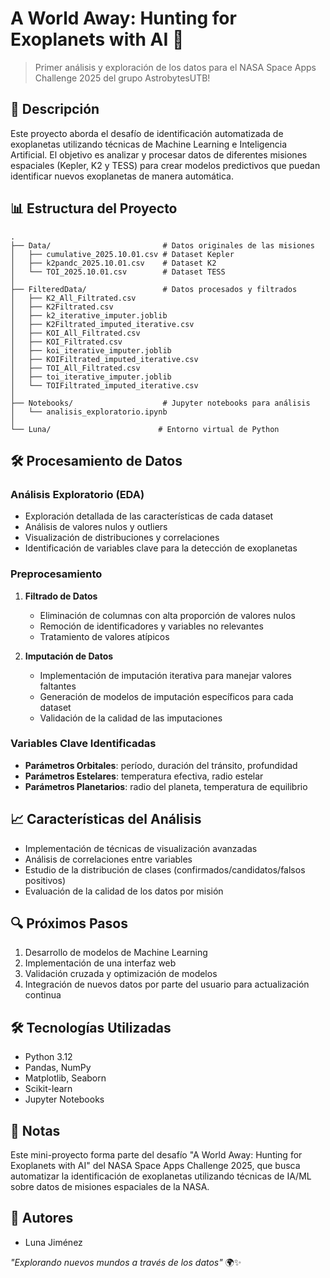 # A World Away: Hunting for Exoplanets with AI 🌌

> Primer análisis y exploración de los datos para el NASA Space Apps Challenge 2025 del grupo AstrobytesUTB!

## 🚀 Descripción

Este proyecto aborda el desafío de identificación automatizada de exoplanetas utilizando técnicas de Machine Learning e Inteligencia Artificial. El objetivo es analizar y procesar datos de diferentes misiones espaciales (Kepler, K2 y TESS) para crear modelos predictivos que puedan identificar nuevos exoplanetas de manera automática.

## 📊 Estructura del Proyecto

```
.
├── Data/                         # Datos originales de las misiones
│   ├── cumulative_2025.10.01.csv # Dataset Kepler
│   ├── k2pandc_2025.10.01.csv    # Dataset K2
│   └── TOI_2025.10.01.csv        # Dataset TESS
│
├── FilteredData/                 # Datos procesados y filtrados
│   ├── K2_All_Filtrated.csv
│   ├── K2Filtrated.csv
│   ├── k2_iterative_imputer.joblib
│   ├── K2Filtrated_imputed_iterative.csv
│   ├── KOI_All_Filtrated.csv
│   ├── KOI_Filtrated.csv
│   ├── koi_iterative_imputer.joblib
│   ├── KOIFiltrated_imputed_iterative.csv
│   ├── TOI_All_Filtrated.csv
│   ├── toi_iterative_imputer.joblib
│   └── TOIFiltrated_imputed_iterative.csv
│
├── Notebooks/                    # Jupyter notebooks para análisis
│   └── analisis_exploratorio.ipynb
│
└── Luna/                        # Entorno virtual de Python
```

## 🛠️ Procesamiento de Datos

### Análisis Exploratorio (EDA)
- Exploración detallada de las características de cada dataset
- Análisis de valores nulos y outliers
- Visualización de distribuciones y correlaciones
- Identificación de variables clave para la detección de exoplanetas

### Preprocesamiento
1. **Filtrado de Datos**
   - Eliminación de columnas con alta proporción de valores nulos
   - Remoción de identificadores y variables no relevantes
   - Tratamiento de valores atípicos

2. **Imputación de Datos**
   - Implementación de imputación iterativa para manejar valores faltantes
   - Generación de modelos de imputación específicos para cada dataset
   - Validación de la calidad de las imputaciones

### Variables Clave Identificadas
- **Parámetros Orbitales**: período, duración del tránsito, profundidad
- **Parámetros Estelares**: temperatura efectiva, radio estelar
- **Parámetros Planetarios**: radio del planeta, temperatura de equilibrio

## 📈 Características del Análisis

- Implementación de técnicas de visualización avanzadas
- Análisis de correlaciones entre variables
- Estudio de la distribución de clases (confirmados/candidatos/falsos positivos)
- Evaluación de la calidad de los datos por misión

## 🔍 Próximos Pasos

1. Desarrollo de modelos de Machine Learning
2. Implementación de una interfaz web
3. Validación cruzada y optimización de modelos
4. Integración de nuevos datos por parte del usuario para actualización continua 

## 🛠️ Tecnologías Utilizadas

- Python 3.12
- Pandas, NumPy
- Matplotlib, Seaborn
- Scikit-learn
- Jupyter Notebooks

## 📝 Notas

Este mini-proyecto forma parte del desafío "A World Away: Hunting for Exoplanets with AI" del NASA Space Apps Challenge 2025, que busca automatizar la identificación de exoplanetas utilizando técnicas de IA/ML sobre datos de misiones espaciales de la NASA.

## 👥 Autores

- Luna Jiménez

*"Explorando nuevos mundos a través de los datos"* 🌍✨